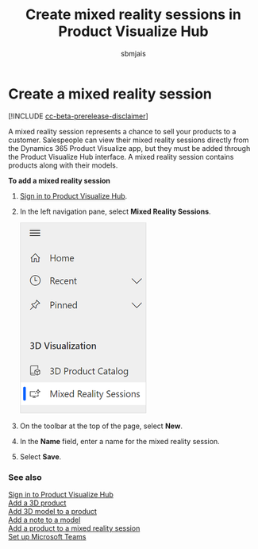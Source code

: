 ﻿---
title: Create mixed reality sessions in Product Visualize Hub
description: Instructions for creating mixed reality sessions in Product Visualize Hub.
ms.date: 07/17/2020
ms.topic: article
ms.service: dynamics-365-sales
author: sbmjais
ms.author: shjais
manager: shujoshi
---

# Create a mixed reality session

[!INCLUDE [cc-beta-prerelease-disclaimer](../includes/cc-beta-prerelease-disclaimer.md)]

A mixed reality session represents a chance to sell your products to a customer. Salespeople can view their mixed reality sessions directly from the Dynamics 365 Product Visualize app, but they must be added through the Product Visualize Hub interface. A mixed reality session contains products along with their models.

**To add a mixed reality session**

1.  [Sign in to Product Visualize Hub](sign-in-app.md).

2.  In the left navigation pane, select **Mixed Reality Sessions**.

    ![Select Mixed Reality Sessions from the left navigation pane](media/mr-session.png "Select Mixed Reality Sessions from the left navigation pane")

3.  On the toolbar at the top of the page, select **New**.

4.  In the **Name** field, enter a name for the mixed reality session.

5.  Select **Save**.

### See also

[Sign in to Product Visualize Hub](sign-in-app.md)<br>
[Add a 3D product](add-3d-product.md)<br>
[Add 3D model to a product](add-3d-model-product.md)<br>
[Add a note to a model](add-note-model.md)<br>
[Add a product to a mixed reality session](add-product-mr-session.md)<br>
[Set up Microsoft Teams](setup-ms-teams.md)
